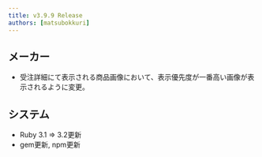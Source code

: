 ```yaml
---
title: v3.9.9 Release
authors: [matsubokkuri]
---
```


## メーカー

- 受注詳細にて表示される商品画像において、表示優先度が一番高い画像が表示されるように変更。

## システム

- Ruby 3.1 => 3.2更新
- gem更新, npm更新



